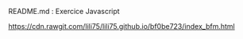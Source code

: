 README.md :
Exercice Javascript

https://cdn.rawgit.com/lili75/lili75.github.io/bf0be723/index_bfm.html


